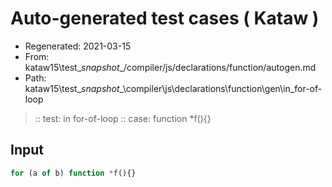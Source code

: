 # Auto-generated test cases ( Kataw )
- Regenerated: 2021-03-15
- From: kataw15\test\__snapshot__/compiler/js/declarations/function/autogen.md
- Path: kataw15\test\__snapshot__\compiler\js\declarations\function\gen\in_for-of-loop
> :: test: in for-of-loop
> :: case: function *f(){}
## Input

`````js
for (a of b) function *f(){}
`````
